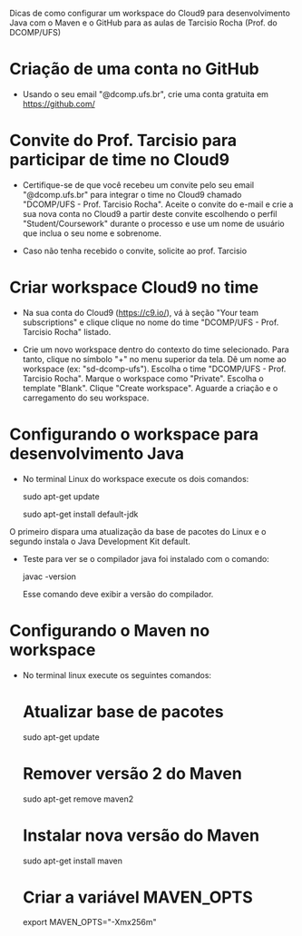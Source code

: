 Dicas de como configurar um workspace do Cloud9 para desenvolvimento Java com o Maven e o GitHub para as aulas de Tarcisio Rocha (Prof. do DCOMP/UFS)

# Criação de uma conta no GitHub

* Usando o seu email "@dcomp.ufs.br", crie uma conta gratuita em https://github.com/  

# Convite do Prof. Tarcisio para participar de time no Cloud9

* Certifique-se de que você recebeu um convite pelo seu email "@dcomp.ufs.br" para integrar o time no Cloud9 chamado "DCOMP/UFS - Prof. Tarcisio Rocha". Aceite o convite do e-mail e crie a sua nova conta no Cloud9 a partir deste convite escolhendo o perfil "Student/Coursework" durante o processo e use um nome de usuário que inclua o seu nome e sobrenome.

* Caso não tenha recebido o convite, solicite ao prof. Tarcisio

# Criar workspace Cloud9 no time  

* Na sua conta do Cloud9 (https://c9.io/), vá à seção "Your team subscriptions" e clique clique no nome do time "DCOMP/UFS - Prof. Tarcisio Rocha" listado.

* Crie um novo workspace dentro do contexto do time selecionado. Para tanto, clique no símbolo "+" no menu superior da tela.  Dê um nome ao workspace (ex: "sd-dcomp-ufs"). Escolha o time "DCOMP/UFS - Prof. Tarcisio Rocha". Marque o workspace como "Private". Escolha o template "Blank". Clique "Create workspace". Aguarde a criação e o carregamento do seu workspace.

# Configurando o workspace para desenvolvimento Java

* No terminal Linux do workspace execute os dois comandos:

    sudo apt-get update
    
    sudo apt-get install default-jdk

O primeiro dispara uma atualização da base de pacotes do Linux e o segundo instala o Java Development Kit default.

* Teste para ver se o compilador java foi instalado com o comando:

    javac -version
  
  Esse comando deve exibir a versão do compilador.
  
# Configurando o Maven no workspace  

* No terminal linux execute os seguintes comandos:

  # Atualizar base de pacotes
    sudo apt-get update
  # Remover versão 2 do Maven
    sudo apt-get remove maven2
  # Instalar nova versão do Maven
    sudo apt-get install maven
  # Criar a variável MAVEN_OPTS
    export MAVEN_OPTS="-Xmx256m"

  








